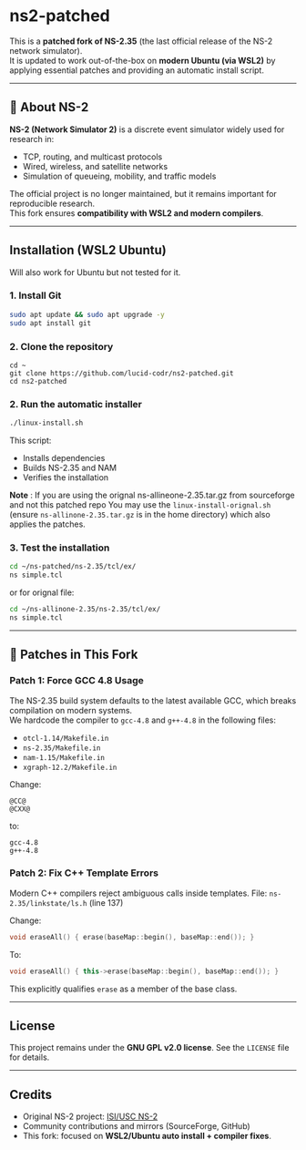 # ns2-patched
This is a **patched fork of NS-2.35** (the last official release of the NS-2 network simulator).  
It is updated to work out-of-the-box on **modern Ubuntu (via WSL2)** by applying essential patches and providing an automatic install script.

---

## 📌 About NS-2
**NS-2 (Network Simulator 2)** is a discrete event simulator widely used for research in:
- TCP, routing, and multicast protocols
- Wired, wireless, and satellite networks
- Simulation of queueing, mobility, and traffic models

The official project is no longer maintained, but it remains important for reproducible research.  
This fork ensures **compatibility with WSL2 and modern compilers**.

---
## Installation (WSL2 Ubuntu)
Will also work for Ubuntu but not tested for it.

### 1. Install Git

```bash
sudo apt update && sudo apt upgrade -y
sudo apt install git
```

### 2. Clone the repository

```
cd ~
git clone https://github.com/lucid-codr/ns2-patched.git
cd ns2-patched
```

### 2. Run the automatic installer

```bash
./linux-install.sh
```

This script:

* Installs dependencies
* Builds NS-2.35 and NAM
* Verifies the installation

**Note** : If you are using the orignal ns-allineone-2.35.tar.gz from sourceforge and not this patched repo
You may use the `linux-install-orignal.sh` (ensure `ns-allinone-2.35.tar.gz` is in the home directory) which also applies the patches.

### 3. Test the installation

```bash
cd ~/ns-patched/ns-2.35/tcl/ex/
ns simple.tcl
```
or for orignal file:
```bash
cd ~/ns-allinone-2.35/ns-2.35/tcl/ex/
ns simple.tcl
```

---


## 🔧 Patches in This Fork
### **Patch 1: Force GCC 4.8 Usage**
The NS-2.35 build system defaults to the latest available GCC, which breaks compilation on modern systems.  
We hardcode the compiler to `gcc-4.8` and `g++-4.8` in the following files:
- `otcl-1.14/Makefile.in`
- `ns-2.35/Makefile.in`
- `nam-1.15/Makefile.in`
- `xgraph-12.2/Makefile.in`

Change:
```make
@CC@
@CXX@
````

to:

```make
gcc-4.8
g++-4.8
```

### **Patch 2: Fix C++ Template Errors**

Modern C++ compilers reject ambiguous calls inside templates.
File: `ns-2.35/linkstate/ls.h` (line 137)

Change:

```cpp
void eraseAll() { erase(baseMap::begin(), baseMap::end()); }
```

To:

```cpp
void eraseAll() { this->erase(baseMap::begin(), baseMap::end()); }
```

This explicitly qualifies `erase` as a member of the base class.

---

## License

This project remains under the **GNU GPL v2.0 license**.
See the `LICENSE` file for details.

---

## Credits

* Original NS-2 project: [ISI/USC NS-2](http://www.isi.edu/nsnam/ns/)
* Community contributions and mirrors (SourceForge, GitHub)
* This fork: focused on **WSL2/Ubuntu auto install + compiler fixes**.

```